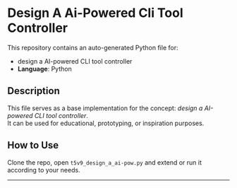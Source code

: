 # Design A Ai-Powered Cli Tool Controller

This repository contains an auto-generated Python file for:

- design a AI-powered CLI tool controller
- **Language**: Python

## Description

This file serves as a base implementation for the concept: *design a AI-powered CLI tool controller*.  
It can be used for educational, prototyping, or inspiration purposes.

## How to Use

Clone the repo, open `t5v9_design_a_ai-pow.py` and extend or run it according to your needs.

---


